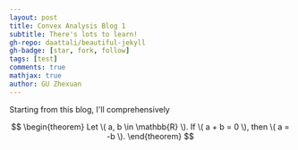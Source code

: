 ```yaml
---
layout: post
title: Convex Analysis Blog 1
subtitle: There's lots to learn!
gh-repo: daattali/beautiful-jekyll
gh-badge: [star, fork, follow]
tags: [test]
comments: true
mathjax: true
author: GU Zhexuan
---
```


Starting from this blog, I'll comprehensively 

$$
\begin{theorem}
Let \( a, b \in \mathbb{R} \). If \( a + b = 0 \), then \( a = -b \).
\end{theorem}
$$